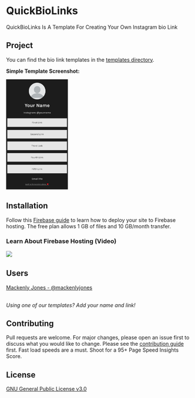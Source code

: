 # QuickBioLinks
 QuickBioLinks Is A Template For Creating Your Own Instagram bio Link

## Project
You can find the bio link templates in the [templates directory](https://github.com/mackenly/quickbiolinks/tree/master/templates).

**Simple Template Screenshot:**

<img src="readme-images/simple-phone.png" height="300">

## Installation
Follow this [Firebase guide](https://firebase.google.com/docs/hosting) to learn how to deploy your site to Firebase hosting. The free plan allows 1 GB of files and 10 GB/month transfer.

### Learn About Firebase Hosting (Video)
<img src="https://img.youtube.com/vi/meofoNuK3vo/0.jpg" href="https://www.youtube.com/watch?v=meofoNuK3vo" height=250px>

## Users
[Mackenly Jones - @mackenlyjones](https://links.mackenly.com/)

<br>*Using one of our templates? Add your name and link!*

## Contributing
Pull requests are welcome. For major changes, please open an issue first to discuss what you would like to change. Please see the [contribution guide](https://github.com/mackenly/quickbiolinks/blob/master/CONTRIBUTING.md) first. Fast load speeds are a must. Shoot for a 95+ Page Speed Insights Score.

## License
[GNU General Public License v3.0](https://github.com/mackenly/quickbiolinks/blob/master/LICENSE)